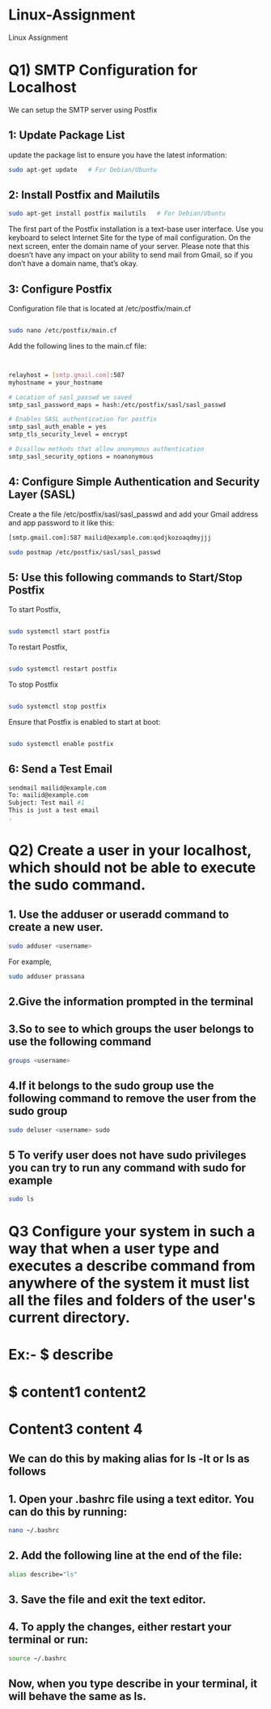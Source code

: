 # Linux-Assignment
Linux Assignment


#  Q1) SMTP Configuration for Localhost
We can setup the SMTP server using Postfix
## 1: Update Package List

update the package list to ensure you have the latest information:

```bash
sudo apt-get update   # For Debian/Ubuntu
```

## 2: Install Postfix and Mailutils

```bash
sudo apt-get install postfix mailutils   # For Debian/Ubuntu
```
The first part of the Postfix installation is a text-base user interface. Use you keyboard to select 	Internet Site for the type of mail configuration.
On the next screen, enter the domain name of your server. Please note that this doesn’t have any impact on your ability to send mail from Gmail, so if you don’t have a domain name, that’s okay.


## 3: Configure Postfix

Configuration file that is located at /etc/postfix/main.cf

```bash

sudo nano /etc/postfix/main.cf
```

Add the following lines to the main.cf file:


```bash


relayhost = [smtp.gmail.com]:587
myhostname = your_hostname

# Location of sasl_passwd we saved
smtp_sasl_password_maps = hash:/etc/postfix/sasl/sasl_passwd

# Enables SASL authentication for postfix
smtp_sasl_auth_enable = yes
smtp_tls_security_level = encrypt

# Disallow methods that allow anonymous authentication
smtp_sasl_security_options = noanonymous
```

## 4: Configure Simple Authentication and Security Layer (SASL) 

Create a the file /etc/postfix/sasl/sasl_passwd and add your Gmail address and app password to it like this:
```bash
[smtp.gmail.com]:587 mailid@example.com:qodjkozoaqdmyjjj
```
```bash
sudo postmap /etc/postfix/sasl/sasl_passwd
```


## 5: Use this following commands to Start/Stop Postfix

To start Postfix,

```bash

sudo systemctl start postfix
```
To restart Postfix,

```bash

sudo systemctl restart postfix
```
To stop Postfix

```bash

sudo systemctl stop postfix
```
Ensure that Postfix is enabled to start at boot:

```bash

sudo systemctl enable postfix
```
## 6: Send a Test Email

```bash
sendmail mailid@example.com
To: mailid@example.com
Subject: Test mail #1
This is just a test email
. 
```
#  Q2) Create a user in your localhost, which should not be able to execute the sudo command.
## 1.  Use the adduser or useradd command to create a new user.
```bash
sudo adduser <username>
```
For example,

```bash
sudo adduser prassana
```
## 2.Give the information prompted in the terminal

## 3.So to see to which groups the user belongs to use the following command
```bash
groups <username>
```
## 4.If it belongs to the sudo group use the following command to remove the user from the sudo group 
```bash
sudo deluser <username> sudo
```
## 5 To verify user does not have sudo privileges you can try to run any command with sudo for example
```bash
sudo ls
```

# Q3    Configure your system in such a way that when a user type and executes a describe command from anywhere of the system it must list all the files and folders of the user's current directory.
# Ex:- $ describe
# $  content1 content2
# Content3 content 4

## We can do this by making alias for ls -lt  or ls as follows
## 1. Open your .bashrc file using a text editor. You can do this by running:
```bash
nano ~/.bashrc
```
## 2. Add the following line at the end of the file:
```bash
alias describe="ls"
```
## 3. Save the file and exit the text editor.
## 4. To apply the changes, either restart your terminal or run:
```bash
source ~/.bashrc
```
## Now, when you type describe in your terminal, it will behave the same as ls.
